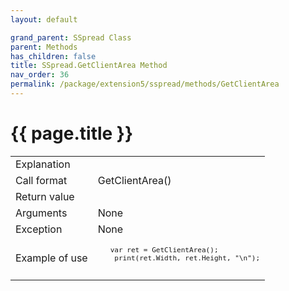 ```yaml
---
layout: default

grand_parent: SSpread Class
parent: Methods
has_children: false
title: SSpread.GetClientArea Method
nav_order: 36
permalink: /package/extension5/sspread/methods/GetClientArea
---
```

# {{ page.title }}

<table>
  <tr>
    <td>Explanation</td>
    <td colspan="2"></td>
  </tr>
  <tr>
    <td>Call format</td>
    <td colspan="2">GetClientArea()</td>
  </tr>
  <tr>
    <td>Return value</td>
    <td colspan="2"></td>
  </tr>  
  <tr>
    <td>Arguments</td>
    <td colspan="2">None</td>
  </tr>
  <tr>
    <td>Exception</td>
    <td colspan="2">None</td>
  </tr>
  <tr>
    <td>Example of use</td>
    <td colspan="2"><code><pre>
   var ret = GetClientArea();
    print(ret.Width, ret.Height, "\n");
    </pre></code></td>
  </tr>
</table>
